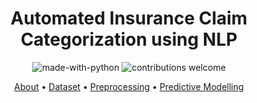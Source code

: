 
<h1 align="center">Automated Insurance Claim Categorization using NLP</h1>

<p align="center">
  <img src="https://img.shields.io/badge/Made%20with-Python-1f425f.svg" alt="made-with-python">
  <img src="https://img.shields.io/badge/contributions-welcome-brightgreen.svg?style=flat" alt="contributions welcome">
</p>

<p align="center">
  <a href="#about">About</a> •
  <a href="#dataset">Dataset</a> •
  <a href="#preprocessing">Preprocessing</a> •
  <a href="#Model">Predictive Modelling</a> 
</p>
